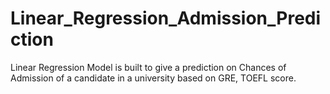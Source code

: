 # Linear_Regression_Admission_Prediction

Linear Regression Model is built to give a prediction on Chances of Admission of a candidate in a university based on  GRE, TOEFL score.

